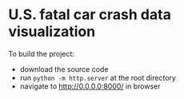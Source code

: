# U.S. fatal car crash data visualization

To build the project: 
* download the source code
* run `python -m http.server` at the root directory
* navigate to http://0.0.0.0:8000/ in browser
